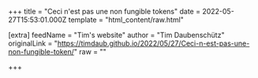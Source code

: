 
+++
title = "Ceci n'est pas une non fungible tokens"
date = 2022-05-27T15:53:01.000Z
template = "html_content/raw.html"

[extra]
feedName = "Tim's website"
author = "Tim Daubenschütz"
originalLink = "https://timdaub.github.io/2022/05/27/Ceci-n-est-pas-une-non-fungible-token/"
raw = ""

+++


